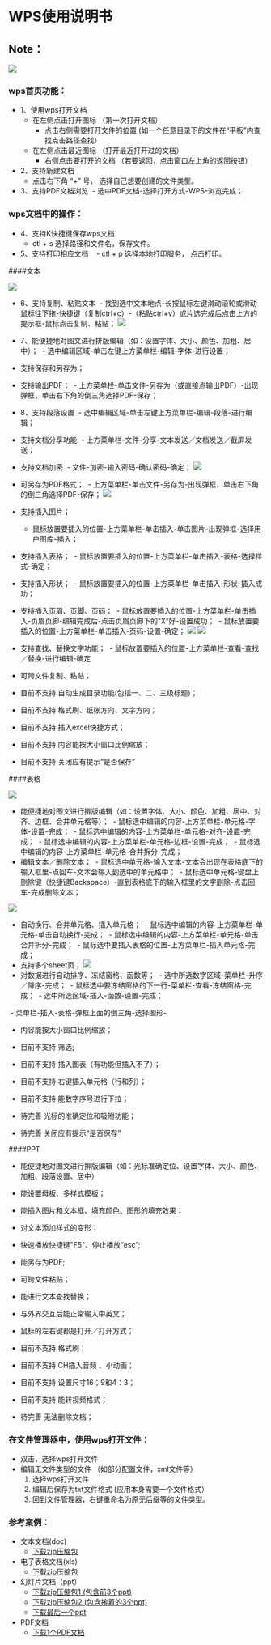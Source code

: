 # WPS使用说明书
## Note：  

![](https://github.com/openthos/community-analysis/blob/master/pic/using-instractions-pic/wps.png)

### wps首页功能：  
- 1、使用wps打开文档
  - 在左侧点击打开图标   （第一次打开文档）
    - 点击右侧需要打开文件的位置   (如一个任意目录下的文件在“平板”内查找点击路径查找）
  - 在左侧点击最近图标   （打开最近打开过的文档）
    - 右侧点击要打开的文档   （若要返回，点击窗口左上角的返回按钮）
- 2、支持新建文档
  - 点击右下角 “+” 号， 选择自己想要创建的文件类型。
- 3、支持PDF文档浏览
  - 选中PDF文档-选择打开方式-WPS-浏览完成；
  
### wps文档中的操作：  
- 4、支持K快捷键保存wps文档  
  - ctl + s 选择路径和文件名，保存文件。  
- 5、支持打印相应文档  
  - ctl + p 选择本地打印服务， 点击打印。
  
####文本

![](https://github.com/openthos/community-analysis/blob/master/pic/WPSpic/Screenshot_2016-12-28-15-37-07.png)

- 6、支持复制、粘贴文本
  - 找到选中文本地点-长按鼠标左键滑动滚轮或滑动鼠标往下拖-快捷键（复制ctrl+c）-（粘贴ctrl+v）或片选完成后点击上方的提示框-鼠标点击复制、粘贴；
![](https://github.com/openthos/community-analysis/blob/master/pic/WPSpic/Screenshot_2016-12-28-15-50-04.png)
- 7、能便捷地对图文进行排版编辑（如：设置字体、大小、颜色、加粗、居中）；
  - 选中编辑区域-单击左键上方菜单栏-编辑-字体-进行设置；
- 支持保存和另存为；
- 支持输出PDF；
  - 上方菜单栏-单击文件-另存为（或直接点输出PDF）-出现弹框，单击右下角的倒三角选择PDF-保存；
- 8、支持段落设置
  - 选中编辑区域-单击左键上方菜单栏-编辑-段落-进行编辑；
- 支持文档分享功能
  - 上方菜单栏-文件-分享-文本发送／文档发送／截屏发送；
- 支持文档加密
  - 文件-加密-输入密码-确认密码-确定；
![](https://github.com/openthos/community-analysis/blob/master/pic/WPSpic/Screenshot_2016-12-28-15-52-56.png)
- 可另存为PDF格式；
  - 上方菜单栏-单击文件-另存为-出现弹框，单击右下角的倒三角选择PDF-保存；
![](https://github.com/openthos/community-analysis/blob/master/pic/WPSpic/Screenshot_2016-12-28-16-03-55.png)
- 支持插入图片；
  - 鼠标放置要插入的位置-上方菜单栏-单击插入-单击图片-出现弹框-选择用户图库-插入；
- 支持插入表格；
  - 鼠标放置要插入的位置-上方菜单栏-单击插入-表格-选择样式-确定；
- 支持插入形状；
  - 鼠标放置要插入的位置-上方菜单栏-单击插入-形状-插入成功；
- 支持插入页眉、页脚、页码；
  - 鼠标放置要插入的位置-上方菜单栏-单击插入-页眉页脚-编辑完成后-点击页眉页脚下的“X“好-设置成功；
  - 鼠标放置要插入的位置-上方菜单栏-单击插入-页码-设置-确定；
![](https://github.com/openthos/community-analysis/blob/master/pic/WPSpic/Screenshot_2016-12-28-16-14-57.png)
![](https://github.com/openthos/community-analysis/blob/master/pic/WPSpic/Screenshot_2016-12-28-16-15-07.png)
- 支持查找、替换文字功能；
  - 鼠标放置要插入的位置-上方菜单栏-查看-查找／替换-进行编辑-确定  
- 可跨文件复制、粘贴；

- 目前不支持 自动生成目录功能(包括一、二、三级标题)；
- 目前不支持 格式刷、纸张方向、文字方向；
- 目前不支持 插入excel快捷方式；
- 目前不支持 内容能按大小窗口比例缩放；
- 目前不支持 关闭应有提示“是否保存”

####表格

![](https://github.com/openthos/community-analysis/blob/master/pic/WPSpic/Screenshot_2016-12-28-16-44-27.png)

- 能便捷地对图文进行排版编辑（如：设置字体、大小、颜色、加粗、居中、对齐、边框、合并单元格等）；
  - 鼠标选中编辑的内容-上方菜单栏-单元格-字体-设置-完成；
  - 鼠标选中编辑的内容-上方菜单栏-单元格-对齐-设置-完成；
  - 鼠标选中编辑的内容-上方菜单栏-单元格-边框-设置-完成；
  - 鼠标选中编辑的内容-上方菜单栏-单元格-合并拆分-完成；
- 编辑文本／删除文本；
  - 鼠标选中单元格-输入文本-文本会出现在表格底下的输入框里-点回车-文本会输入到选中的单元格中；
  - 鼠标选中单元格-键盘上删除键（快捷键Backspace）-直到表格底下的输入框里的文字删除-点击回车-完成删除文本；

![](https://github.com/openthos/community-analysis/blob/master/pic/WPSpic/Screenshot_2016-12-28-17-09-25.png)
- 自动换行、合并单元格、插入单元格；
  - 鼠标选中编辑的内容-上方菜单栏-单元格-单击自动换行-完成；
  - 鼠标选中编辑的内容-上方菜单栏-单元格-单击合并拆分-完成；
  - 鼠标选中要插入表格的位置-上方菜单栏-插入单元格-完成；
- 支持多个sheet页；
![](https://github.com/openthos/community-analysis/blob/master/pic/WPSpic/Screenshot_2016-12-28-17-15-17.png)
- 对数据进行自动排序、冻结窗格、函数等；
  - 选中所选数字区域-菜单栏-升序／降序-完成；
  - 鼠标选中要冻结窗格的下一行-菜单栏-查看-冻结窗格-完成；
  - 选中所选区域-插入-函数-设置-完成；

  - 菜单栏-插入-表格-弹框上面的倒三角-选择图形-
- 内容能按大小窗口比例缩放；



- 目前不支持 筛选;
- 目前不支持 插入图表（有功能但插入不了）；
- 目前不支持 右键插入单元格（行和列）；
- 目前不支持 能数字序号进行下拉；
- 待完善 光标的准确定位和吸附功能；
- 待完善 关闭应有提示“是否保存”

####PPT

- 能便捷地对图文进行排版编辑（如：光标准确定位、设置字体、大小、颜色、加粗、段落设置、居中）
- 能设置母板、多样式模板；
- 能插入图片和文本框、填充颜色、图形的填充效果；
- 对文本添加样式的变形；
- 快速播放快捷键"F5"、停止播放“esc”;
- 能另存为PDF;
- 可跨文件粘贴；
- 能进行文本查找替换；
- 与外界交互后能正常输入中英文；
- 鼠标的左右键都是打开／打开方式；
  
- 目前不支持 格式刷；
- 目前不支持 CH插入音频 、小动画；
- 目前不支持 设置尺寸16；9和4：3；
- 目前不支持 能转视频格式；
- 待完善 无法删除文档；
 
### 在文件管理器中，使用wps打开文件：  
- 双击，选择wps打开文件  
- 编辑无文件类型的文件   （如部分配置文件，xml文件等）
  1. 选择wps打开文件
  2. 编辑后保存为txt文件格式  (应用本身需要一个文件格式）  
  3. 回到文件管理器，右键重命名为原无后缀等的文件类型。

### 参考案例：  
- 文本文档(doc)  
  - [下载zip压缩包](https://github.com/openthos/multiwin-analysis/tree/master/doc/docs.zip) 
- 电子表格文档(xls)
  - [下载zip压缩包](https://github.com/openthos/multiwin-analysis/tree/master/doc/xls.zip) 
- 幻灯片文档（ppt）
  - [下载zip压缩包1 (包含前3个ppt)](https://github.com/openthos/multiwin-analysis/tree/master/doc/ppt.zip) 
  - [下载zip压缩包2 (包含接着的3个ppt)](https://github.com/openthos/multiwin-analysis/tree/master/doc/ppt2.zip) 
  - [下载最后一个ppt](https://github.com/openthos/multiwin-analysis/tree/master/doc/tmp_19691-一铭翻译云V2.0介绍-950946290.pptx) 
- PDF文档
  - [下载1个PDF文档](https://github.com/openthos/multiwin-analysis/tree/master/doc/cy-1.pdf) 
